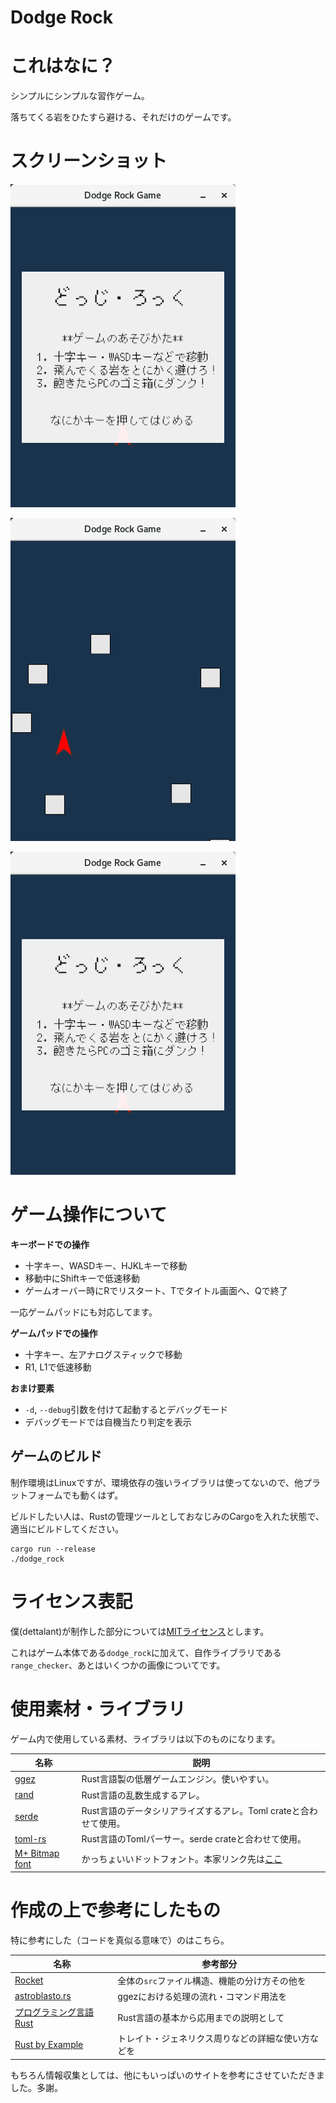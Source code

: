 Dodge Rock
============

# これはなに？

シンプルにシンプルな習作ゲーム。

落ちてくる岩をひたすら避ける、それだけのゲームです。

# スクリーンショット

![よくあるタイトル画面](doc/dodge_rock_title.png)

![メインゲームモード](doc/dodge_rock_main.png)

![ゲームオーバー画面](doc/dodge_rock_title.png)

# ゲーム操作について

**キーボードでの操作**

* 十字キー、WASDキー、HJKLキーで移動
* 移動中にShiftキーで低速移動
* ゲームオーバー時にRでリスタート、Tでタイトル画面へ、Qで終了

一応ゲームパッドにも対応してます。

**ゲームパッドでの操作**

* 十字キー、左アナログスティックで移動
* R1, L1で低速移動

**おまけ要素**

* `-d`, `--debug`引数を付けて起動するとデバッグモード
* デバッグモードでは自機当たり判定を表示

## ゲームのビルド

制作環境はLinuxですが、環境依存の強いライブラリは使ってないので、他プラットフォームでも動くはず。

ビルドしたい人は、Rustの管理ツールとしておなじみのCargoを入れた状態で、適当にビルドしてください。

```
cargo run --release
./dodge_rock
```

# ライセンス表記

僕(dettalant)が制作した部分については[MITライセンス](https://opensource.org/licenses/mit-license.php)とします。

これはゲーム本体である`dodge_rock`に加えて、自作ライブラリである`range_checker`、あとはいくつかの画像についてです。

# 使用素材・ライブラリ

ゲーム内で使用している素材、ライブラリは以下のものになります。

|名称|説明|
|---|---|
|[ggez](https://github.com/ggez/ggez)|Rust言語製の低層ゲームエンジン。使いやすい。|
|[rand](https://github.com/rust-lang-nursery/rand)|Rust言語の乱数生成するアレ。|
|[serde](https://serde.rs/)|Rust言語のデータシリアライズするアレ。Toml crateと合わせて使用。|
|[toml-rs](https://github.com/alexcrichton/toml-rs)|Rust言語のTomlパーサー。serde crateと合わせて使用。|
|[M+ Bitmap font](http://jikasei.me/font/jf-dotfont/)|かっちょいいドットフォント。本家リンク先は[ここ](http://mplus-fonts.osdn.jp/mplus-bitmap-fonts/index.html)|

# 作成の上で参考にしたもの

特に参考にした（コードを真似る意味で）のはこちら。

|名称|参考部分|
|---|-------|
|[Rocket](https://github.com/aochagavia/rocket)|全体の`src`ファイル構造、機能の分け方その他を|
|[astroblasto.rs](https://github.com/ggez/ggez/blob/master/examples/astroblasto.rs)|ggezにおける処理の流れ・コマンド用法を|
|[プログラミング言語Rust](https://rust-lang-ja.github.io/the-rust-programming-language-ja/1.6/book/README.html)|Rust言語の基本から応用までの説明として|
|[Rust by Example](http://rust-lang-ja.org/rust-by-example/)|トレイト・ジェネリクス周りなどの詳細な使い方などを|

もちろん情報収集としては、他にもいっぱいのサイトを参考にさせていただきました。多謝。



